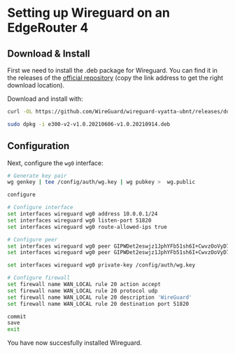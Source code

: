 # Setting up Wireguard on an EdgeRouter 4

## Download & Install
First we need to install the .deb package for Wireguard. You can find it in the releases of the [official repository](https://github.com/WireGuard/wireguard-vyatta-ubnt) (copy the link address to get the right download location).

Download and install with:
```bash
curl -OL https://github.com/WireGuard/wireguard-vyatta-ubnt/releases/download/1.0.20210606-2/e300-v2-v1.0.20210606-v1.0.20210914.deb

sudo dpkg -i e300-v2-v1.0.20210606-v1.0.20210914.deb
```

## Configuration
Next, configure the `wg0` interface:
```bash
# Generate key pair
wg genkey | tee /config/auth/wg.key | wg pubkey >  wg.public

configure

# Configure interface
set interfaces wireguard wg0 address 10.0.0.1/24
set interfaces wireguard wg0 listen-port 51820
set interfaces wireguard wg0 route-allowed-ips true

# Configure peer
set interfaces wireguard wg0 peer GIPWDet2eswjz1JphYFb51sh6I+CwvzOoVyD7z7kZVc= endpoint <public_ip>:51820
set interfaces wireguard wg0 peer GIPWDet2eswjz1JphYFb51sh6I+CwvzOoVyD7z7kZVc= allowed-ips 10.0.0.2/32

set interfaces wireguard wg0 private-key /config/auth/wg.key

# Configure firewall
set firewall name WAN_LOCAL rule 20 action accept
set firewall name WAN_LOCAL rule 20 protocol udp
set firewall name WAN_LOCAL rule 20 description 'WireGuard'
set firewall name WAN_LOCAL rule 20 destination port 51820

commit
save
exit
```

You have now succesfully installed Wireguard.